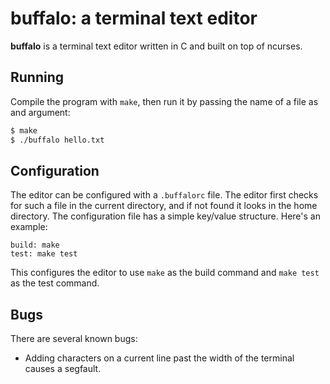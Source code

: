 # buffalo: a terminal text editor

**buffalo** is a terminal text editor written in C and built on top of ncurses.

## Running

Compile the program with `make`, then run it by passing the name of a file as and argument:

```sh
$ make
$ ./buffalo hello.txt
```

## Configuration

The editor can be configured with a `.buffalorc` file. The editor first checks for such a file in the current directory, and if not found it looks in the home directory. The configuration file has a simple key/value structure. Here's an example:

```
build: make
test: make test
```

This configures the editor to use `make` as the build command and `make test` as the test command.

## Bugs

There are several known bugs:

- Adding characters on a current line past the width of the terminal causes a segfault.